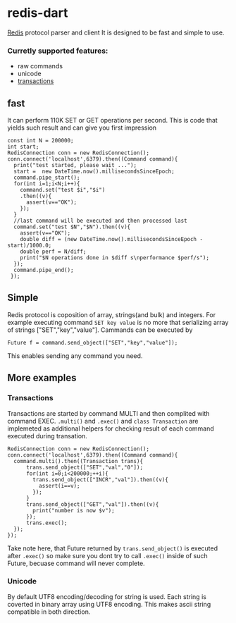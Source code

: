 redis-dart
============

[Redis](http://redis.io/) protocol  parser and client
It is designed to be fast and simple to use.

### Curretly supported features:
* raw commands
* unicode
* [transactions](http://redis.io/topics/transactions)


## fast
It can perform  110K SET or GET operations per second.
This is code that yields such result and can give you first impression

    const int N = 200000;
    int start;
    RedisConnection conn = new RedisConnection();
    conn.connect('localhost',6379).then((Command command){
      print("test started, please wait ...");
      start =  new DateTime.now().millisecondsSinceEpoch;
      command.pipe_start();
      for(int i=1;i<N;i++){ 
        command.set("test $i","$i")
        .then((v){
          assert(v=="OK");
        });
      }
      //last command will be executed and then processed last
      command.set("test $N","$N").then((v){
        assert(v=="OK"); 
        double diff = (new DateTime.now().millisecondsSinceEpoch - start)/1000.0;
        double perf = N/diff;
        print("$N operations done in $diff s\nperformance $perf/s");
      });
      command.pipe_end();
     });

## Simple

Redis protocol is coposition of array, strings(and bulk) and integers.
For example executing command `SET key value` is no more that serializing
array of strings ["SET","key","value"]. Cammands can be executed by

    Future f = command.send_object(["SET","key","value"]);

This enables sending any command you need.

## More examples

### Transactions

Transactions are started by command MULTI and then complited with command EXEC.
`.multi()` and `.exec()` and `class Transaction` are implemeted as
additional helpers for checking result of each command executed during transation.

    RedisConnection conn = new RedisConnection();
    conn.connect('localhost',6379).then((Command command){    
      command.multi().then((Transaction trans){
          trans.send_object(["SET","val","0"]);
          for(int i=0;i<200000;++i){
            trans.send_object(["INCR","val"]).then((v){
              assert(i==v);
            });
          }
          trans.send_object(["GET","val"]).then((v){
            print("number is now $v");
          });
          trans.exec();
      });
    });

Take note here, that Future returned by `trans.send_object()` is executed after 
`.exec()` so make sure you dont try to call `.exec()` inside of such Future, becuase
command will never complete. 




### Unicode

By default UTF8 encoding/decoding for string is used. Each string is coverted in binary 
array using UTF8 encoding. This makes ascii string compatible in both direction.
    
